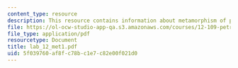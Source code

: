 ```yaml
---
content_type: resource
description: This resource contains information about metamorphism of pelites.
file: https://ol-ocw-studio-app-qa.s3.amazonaws.com/courses/12-109-petrology-fall-2005/5f039760af8fc78bc1e7c82e00f021d0_lab_12_met1.pdf
file_type: application/pdf
resourcetype: Document
title: lab_12_met1.pdf
uid: 5f039760-af8f-c78b-c1e7-c82e00f021d0
---
```

